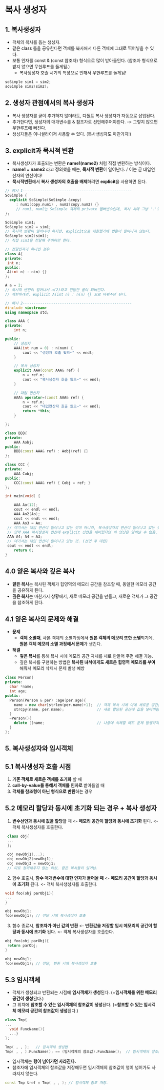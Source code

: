 # 복사 생성자

## 1. 복사생성자
 - 객체의 복사를 돕는 생성자.
 - 같은 class 틀을 공유한다면 객체를 복사해서 다른 객체에 그대로 찍어넣을 수 있다.
 - 보통 인자를 const & (const 참조자) 형식으로 많이 받아들인다. (참조자 형식으로 받지 않으면 무한루프를 돌게됨.)
   - 복사생성자 호출 시기의 특성으로 인해서 무한루프를 돌게됨!
```cpp
soSimple sim1 = sim2;
soSimple sim2(sim2);
```

## 2. 생성자 관점에서의 복사 생성자
 - 복사 생성자를 굳이 추가하지 않더라도, 디폴트 복사 생성자가 자동으로 삽입된다.
 - 추가한다면, 생성자의 매개변수를 & 참조자로 선언해주어야한다. -> 그렇지 않으면 무한루프에 빠진다.
 - 생성자들은 이니셜라이저 사용할 수 있다. (복사생성자도 마찬가지!)
 
## 3. explicit과 묵시적 변환
 - 복사생성자가 호출되는 변환은 **name1(name2)** 처럼 직접 변환하는 방식이다.
 - **name1 = name2** 라고 정의했을 때는, **묵시적 변환**이 일어난다. / 이는 곧 대입연산자의 연산이다!
 - **묵시적변환**에서 **복사 생성자의 호출을 배제**하려면 **explicit**을 사용하면 된다.
```cpp
// 예시 1--------------------------------------------------
SoSimple {
  explicit SoSimple(SoSimple &copy)
     : num1(copy.num1) , num2(copy.num2) {} 
     // num1, num2는 SoSimple 객체의 private 멤버변수인데, 복사 시에 그냥 '.'으로 접근할 수 있는 것 같다!
};

SoSimple sim1;
SoSimple sim2 = sim1;
// 묵시적 변환이 일어나야 하지만, explicit으로 제한했기에 변환이 일어나지 않는다.
SoSimple sim2(sim1);
// 직접 sim1을 전달해 주어야만 한다.

// 전달인자가 하나인 경우
class A{
private:
 int n;
public:
 A(int n) : n(n) {}
};

A a = 2;
// 묵시적 변환이 일어나서 a(2)라고 전달한 꼴이 되버린다.
// 제한하려면, explicit A(int n) : n(n) {} 으로 바꿔주면 된다.

// 예시 2--------------------------------------------------
#include <iostream>
using namespace std;

class AAA {
private:
	int n;

public:
	// 생성자
	AAA(int num = 0) : n(num) {
		cout << "생성자 호출 됬으~" << endl;
	}

	// 복사 생성자
	explicit AAA(const AAA& ref) {
		n = ref.n;
		cout << "복사생성자 호출 됬으~" << endl;
	}

	// 대입 연산자
	AAA& operator=(const AAA& ref) {
		n = ref.n;
		cout << "대입연산자 호출 됬으~" << endl;
		return *this;
	}

};

class BBB{
private:
	AAA Aobj;
public:
	BBB(const AAA& ref) : Aobj(ref) {}
};

class CCC {
private:
	AAA Cobj;
public:
	CCC(const AAA& ref) { Cobj = ref; }
};

int main(void) {

	AAA Ao(12);
	cout << endl << endl;
	AAA Ao2(Ao);
	cout << endl << endl;
	AAA Ao3 = Ao;
 // 여기서는 대입 연산이 일어나고 있는 것이 아니라, 복사생성자의 연산이 일어나고 있는 것. (선언과 동시에 할당)
 // 만약 AAA 복사생성자 연산에 explicit 선언을 해버렸다면 이 연산은 일어날 수 없음.
 AAA A4; A4 = A3;
 // 여기서는 대입 연산이 일어나고 있는 것. (선언 후 대입)
 cout << endl << endl;
	return 0;
}
```
## 4.0 얕은 복사와 깊은 복사
 - **얕은 복사**는 복사된 객체가 힙영역의 메모리 공간을 참조할 때, 동일한 메모리 공간을 공유하게 된다.
 - **깊은 복사**는 마찬가지 상황에서, 새로 메모리 공간을 만들고, 새로운 객체가 그 공간을 참조하게 된다.
 
## 4.1 얕은 복사의 문제와 해결
 - **문제**
   - **객체 소멸때**, 사본 객체의 소멸과정에서 **원본 객체의 메모리 또한 소멸**되기에, **원본 객체 메모리 소멸 과정에서 문제**가 생긴다.
 - **해결**
   - **깊은 복사**를 통해 복사 시에 메모리 공간 자체를 새로 만들어 주면 해결 가능.
   - 깊은 복사를 구현하는 방법은 **복사된 녀석에게도 새로운 힙영역 메모리를 부여**해줘서 메모리 삭제시 문제 발생 예방
```cpp
class Person{
private:
  char *name;
  int age;
public:
  Person(Person & per) :age(per.age){
    name = new char[strlen(per.name)+1];  // 객체 복사 시에 아예 새로운 공간을 할당해 버리는 것.
    strcpy(name, per.name);               // 새로 할당된 공간에 값을 넣어버림.
  }
  ~Person(){
    delete []name;                        // 나중에 삭제할 때도 문제 발생하지 않음.
  }
};
```

## 5. 복사생성자와 임시객체

## 5.1 복사생성자 호출 시점
 1. **기존 객체로 새로운 객체를 초기화** 할 때
 2. **call-by-value를 통해서 객체를 인자로** 받아들일 때
 3. **객체를 참조형이 아닌 형식으로 반환**하는 경우
 
## 5.2 메모리 할당과 동시에 초기화 되는 경우 + 복사 생성자
 1. **변수선언과 동시에 값을 할당**할 때 <- **메모리 공간이 할당과 동시에 초기화** 된다. <- 객체 복사생성자를 호출한다.
```cpp
 class obj{
 ...
 };
 
 obj newObj1(...);
 obj newObj2(newObj1);
 obj newObj3 = newObj1;
 // 따로 정의해주지 않는 이상, 얕은 복사들이 일어남.
```
 2. 함수 호출시, **함수 매개변수에 대한 인자가 들어올 때** <- **메모리 공간이 할당과 동시에 초기화** 된다. <- 객체 복사생성자를 호출한다.
```cpp
void foo(obj parObj1){
...
}

obj newObj1;
foo(newObj1); // 전달 시에 복사생성자 호출
```
 3. 함수 종료시, **참조자가 아닌 값의 반환** <- **반환값을 저장할 임시 메모리의 공간이 할당과 동시에 초기화** 된다. <- 객체 복사생성자를 호출한다. 
```cpp
obj foo(obj parObj){
 return parObj;
}

obj newObj1;
foo(newObj1); // 전달, 반환 시에 복사생성자 호출
```

## 5.3 임시객체
 - 객체가 생성되고 반환되는 시점에 **임시객체가 생성**된다. (=**임시객체를 위한 메모리 공간이 생성**된다.)
 - 그 위치에 **참조할 수 있는 임시객체의 참조값이 생성**된다. (=**참조할 수 있는 임시객체 메모리 공간의 참조값이 생성**된다.)
```cpp
class Tmp{
...
  void FuncName(){
  ...}
};

Tmp( , , );   // 임시객체 생성법
Tmp( , , ).FuncName(); == (임시객체의 참조값).FuncName();  // 임시객체의 참조값 이용
```
 - 임시객체는 **행이 넘어가면 사라진다.**
 - 참조자에 임시객체의 참조값을 저장해두면 임시객체의 참조값이 행이 넘어가도 사라지지 않는다.
```cpp
const Tmp &ref = Tmp( , , ); // 임시객체 참조 저장.
```





